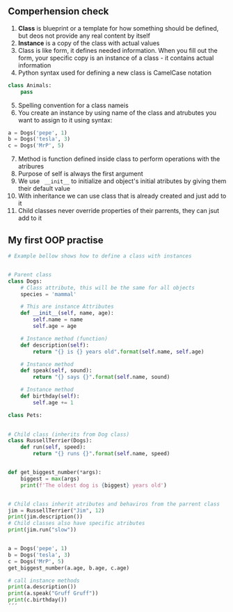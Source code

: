 ## Comperhension check
1. **Class** is blueprint or a template for how something should be defined, but deos not provide any real content by itself
1. **Instance** is a copy of the class with actual values
1. Class is like form, it defines needed information. When you fill out the form, your specific copy is an instance of a class - it contains actual information
1. Python syntax used for defining a new class is CamelCase notation
```.py
class Animals:
    pass
```
5. Spelling convention for a class nameis
6. You create an instance by using name of the class and atrubutes you want to assign to it using syntax:
```.py
a = Dogs('pepe', 1)
b = Dogs('tesla', 3)
c = Dogs('MrP', 5)
```
7. Method is function defined inside class to perform operations with the atribures
8. Purpose of self is always the first argument
9.  We use ``` __init__``` to initialize and object's initial atributes by giving them their default value
10. With inheritance we can use class that is already created and just add to it
11. Child classes never override properties of their parrents, they can jsut add to it

## My first OOP practise
```.py
# Example bellow shows how to define a class with instances


# Parent class
class Dogs:
    # Class attribute, this will be the same for all objects
    species = 'mammal'

    # This are instance Attributes
    def __init__(self, name, age):
        self.name = name
        self.age = age

    # Instance method (function)
    def description(self):
        return "{} is {} years old".format(self.name, self.age)

    # Instance method
    def speak(self, sound):
        return "{} says {}".format(self.name, sound)

    # Instance method
    def birthday(self):
        self.age += 1

class Pets:
    

# Child class (inherits from Dog class)
class RussellTerrier(Dogs):
    def run(self, speed):
        return "{} runs {}".format(self.name, speed)


def get_biggest_number(*args):
    biggest = max(args)
    print(f'The oldest dog is {biggest} years old')


# Child class inherit atributes and behaviros from the parrent class
jim = RussellTerrier("Jim", 12)
print(jim.description())
# Child classes also have specific atributes
print(jim.run("slow"))


a = Dogs('pepe', 1)
b = Dogs('tesla', 3)
c = Dogs('MrP', 5)
get_biggest_number(a.age, b.age, c.age)

# call instance methods
print(a.description())
print(a.speak("Gruff Gruff"))
print(c.birthday())
´´´
